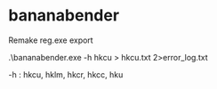 # bananabender
Remake reg.exe export

.\bananabender.exe -h hkcu > hkcu.txt 2>error_log.txt

  -h : hkcu, hklm, hkcr, hkcc, hku

